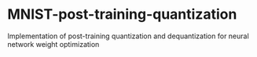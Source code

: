 # MNIST-post-training-quantization
Implementation of post-training quantization and dequantization for neural network weight optimization
